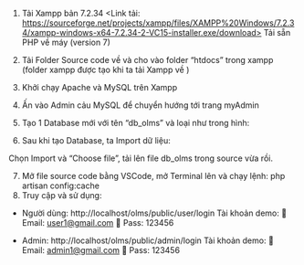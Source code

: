 1.	Tải Xampp bản 7.2.34 <Link tải: https://sourceforge.net/projects/xampp/files/XAMPP%20Windows/7.2.34/xampp-windows-x64-7.2.34-2-VC15-installer.exe/download>
Tải sẵn PHP về máy (version 7)

2.	Tải Folder Source code về và cho vào folder “htdocs” trong xampp (folder xampp được tạo khi ta tải Xampp về )

3.	Khởi chạy Apache và MySQL trên Xampp
 

4.	Ấn vào Admin cảu MySQL để chuyển hướng tới trang myAdmin 

5.	Tạo 1 Database mới với tên “db_olms” và loại như trong hình:
 

6.	Sau khi tạo Database, ta Import dữ liệu:
 

Chọn Import và “Choose file”, tải lên file db_olms trong source vừa rồi.

7.	Mở file source code bằng VSCode, mở Terminal lên và chạy lệnh:
php artisan config:cache
8.	Truy cập và sử dụng:
-	Người dùng: http://localhost/olms/public/user/login
Tài khoản demo: 
	Email: user1@gmail.com
	Pass: 123456

-	Admin: http://localhost/olms/public/admin/login
Tài khoản demo: 
	Email: admin1@gmail.com
	Pass: 123456


